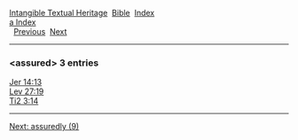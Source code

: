 [Intangible Textual Heritage](../../index)  [Bible](../index) 
[Index](index)   
[a Index](_a_)  
  [Previous](c00837)  [Next](c00839) 

------------------------------------------------------------------------

### &lt;assured&gt; 3 entries

[Jer 14:13](../kjv/jer014.htm#013)  
[Lev 27:19](../kjv/lev027.htm#019)  
[Ti2 3:14](../kjv/ti2003.htm#014)  

------------------------------------------------------------------------

[Next: assuredly (9)](c00839)
